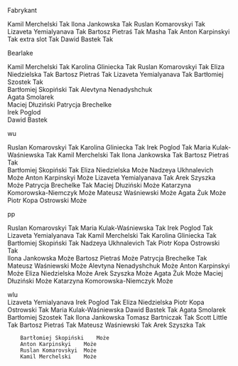 Fabrykant			
			
Kamil Merchelski	Tak	Ilona Jankowska	Tak
Ruslan Komarovskyi	Tak	Lizaveta Yemialyanava	Tak
Bartosz Pietraś	Tak	Masha	Tak
Anton Karpinskyi	Tak	extra slot	Tak
Dawid Bastek	Tak		
			
Bearlake			
			
Kamil Merchelski	Tak	Karolina Gliniecka	Tak
Ruslan Komarovskyi	Tak	Eliza Niedzielska 	Tak
Bartosz Pietraś	Tak	Lizaveta Yemialyanava	Tak
Bartłomiej Szostek 	Tak		
Bartłomiej Skopiński	Tak	Alevtyna Nenadyshchuk 	
		Agata Smolarek	
Maciej Dłuziński 		Patrycja Brechelke	
Irek Poglod 			
Dawid Bastek			
			
wu			
			
Ruslan Komarovskyi	Tak	Karolina Gliniecka	Tak
Irek Poglod 	Tak	Maria Kulak-Waśniewska 	Tak
Kamil Merchelski	Tak	Ilona Jankowska	Tak
Bartosz Pietraś	Tak		
Bartłomiej Skopiński	Tak	Eliza Niedzielska 	Może
		Nadzeya Ukhnalevich 	Może
Anton Karpinskyi	Może	Lizaveta Yemialyanava	Tak
Arek Szyszka	Może	Patrycja Brechelke	Tak
Maciej Dłuziński 	Może	Katarzyna Komorowska-Niemczyk	Może
Mateusz Waśniewski	Może	Agata Żuk	Może
Piotr Kopa Ostrowski	Może		
			
pp			
			
Ruslan Komarovskyi	Tak	Maria Kulak-Waśniewska 	Tak
Irek Poglod 	Tak	Lizaveta Yemialyanava	Tak
Kamil Merchelski	Tak	Karolina Gliniecka	Tak
Bartłomiej Skopiński	Tak	Nadzeya Ukhnalevich 	Tak
Piotr Kopa Ostrowski	Tak		
		Ilona Jankowska	Może
Bartosz Pietraś	Może	Patrycja Brechelke	Tak
Mateusz Waśniewski	Może	Alevtyna Nenadyshchuk 	Może
Anton Karpinskyi	Może	Eliza Niedzielska 	Może
Arek Szyszka	Może	Agata Żuk	Może
Maciej Dłuziński 	Może	Katarzyna Komorowska-Niemczyk	Może
			
wlu			
Lizaveta Yemialyanava		Irek Poglod 	Tak
Eliza Niedzielska 		Piotr Kopa Ostrowski	Tak
Maria Kulak-Waśniewska 		Dawid Bastek	Tak
Agata Smolarek		Bartłomiej Szostek 	Tak
Ilona Jankowska		Tomasz Bartniczak	Tak
		Scott Little	Tak
		Bartosz Pietraś	Tak
		Mateusz Waśniewski	Tak
		Arek Szyszka	Tak
			
			
			
		Bartłomiej Skopiński	Może
		Anton Karpinskyi	Może
		Ruslan Komarovskyi	Może
		Kamil Merchelski	Może